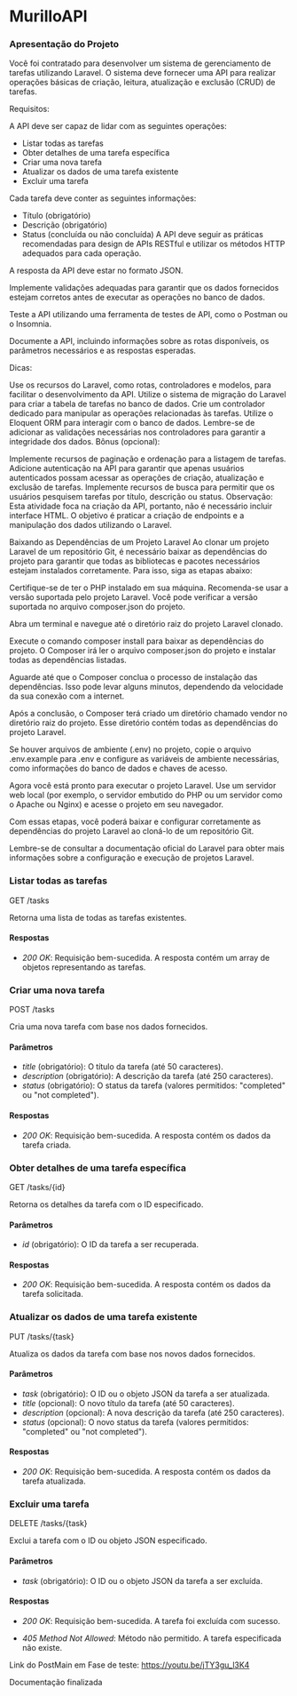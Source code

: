 # MurilloAPI

### Apresentação do Projeto

Você foi contratado para desenvolver um sistema de gerenciamento de tarefas utilizando Laravel. O sistema deve fornecer uma API para realizar operações básicas de criação, leitura, atualização e exclusão (CRUD) de tarefas.

Requisitos:

A API deve ser capaz de lidar com as seguintes operações:

- Listar todas as tarefas
- Obter detalhes de uma tarefa específica
- Criar uma nova tarefa
- Atualizar os dados de uma tarefa existente
- Excluir uma tarefa

Cada tarefa deve conter as seguintes informações:

- Título (obrigatório)
- Descrição (obrigatório)
- Status (concluída ou não concluída)
A API deve seguir as práticas recomendadas para design de APIs RESTful e utilizar os métodos HTTP adequados para cada operação.

A resposta da API deve estar no formato JSON.

Implemente validações adequadas para garantir que os dados fornecidos estejam corretos antes de executar as operações no banco de dados.

Teste a API utilizando uma ferramenta de testes de API, como o Postman ou o Insomnia.

Documente a API, incluindo informações sobre as rotas disponíveis, os parâmetros necessários e as respostas esperadas.

Dicas:

Use os recursos do Laravel, como rotas, controladores e modelos, para facilitar o desenvolvimento da API.
Utilize o sistema de migração do Laravel para criar a tabela de tarefas no banco de dados.
Crie um controlador dedicado para manipular as operações relacionadas às tarefas.
Utilize o Eloquent ORM para interagir com o banco de dados.
Lembre-se de adicionar as validações necessárias nos controladores para garantir a integridade dos dados.
Bônus (opcional):

Implemente recursos de paginação e ordenação para a listagem de tarefas.
Adicione autenticação na API para garantir que apenas usuários autenticados possam acessar as operações de criação, atualização e exclusão de tarefas.
Implemente recursos de busca para permitir que os usuários pesquisem tarefas por título, descrição ou status.
Observação: Esta atividade foca na criação da API, portanto, não é necessário incluir interface HTML. O objetivo é praticar a criação de endpoints e a manipulação dos dados utilizando o Laravel.

Baixando as Dependências de um Projeto Laravel
Ao clonar um projeto Laravel de um repositório Git, é necessário baixar as dependências do projeto para garantir que todas as bibliotecas e pacotes necessários estejam instalados corretamente. Para isso, siga as etapas abaixo:

Certifique-se de ter o PHP instalado em sua máquina. Recomenda-se usar a versão suportada pelo projeto Laravel. Você pode verificar a versão suportada no arquivo composer.json do projeto.

Abra um terminal e navegue até o diretório raiz do projeto Laravel clonado.

Execute o comando composer install para baixar as dependências do projeto. O Composer irá ler o arquivo composer.json do projeto e instalar todas as dependências listadas.

Aguarde até que o Composer conclua o processo de instalação das dependências. Isso pode levar alguns minutos, dependendo da velocidade da sua conexão com a internet.

Após a conclusão, o Composer terá criado um diretório chamado vendor no diretório raiz do projeto. Esse diretório contém todas as dependências do projeto Laravel.

Se houver arquivos de ambiente (.env) no projeto, copie o arquivo .env.example para .env e configure as variáveis de ambiente necessárias, como informações do banco de dados e chaves de acesso.

Agora você está pronto para executar o projeto Laravel. Use um servidor web local (por exemplo, o servidor embutido do PHP ou um servidor como o Apache ou Nginx) e acesse o projeto em seu navegador.

Com essas etapas, você poderá baixar e configurar corretamente as dependências do projeto Laravel ao cloná-lo de um repositório Git.

Lembre-se de consultar a documentação oficial do Laravel para obter mais informações sobre a configuração e execução de projetos Laravel.



### Listar todas as tarefas


GET /tasks


Retorna uma lista de todas as tarefas existentes.

#### Respostas

- *200 OK*: Requisição bem-sucedida. A resposta contém um array de objetos representando as tarefas.

### Criar uma nova tarefa


POST /tasks


Cria uma nova tarefa com base nos dados fornecidos.

#### Parâmetros

- *title* (obrigatório): O título da tarefa (até 50 caracteres).
- *description* (obrigatório): A descrição da tarefa (até 250 caracteres).
- *status* (obrigatório): O status da tarefa (valores permitidos: "completed" ou "not completed").

#### Respostas

- *200 OK*: Requisição bem-sucedida. A resposta contém os dados da tarefa criada.

### Obter detalhes de uma tarefa específica


GET /tasks/{id}


Retorna os detalhes da tarefa com o ID especificado.

#### Parâmetros

- *id* (obrigatório): O ID da tarefa a ser recuperada.

#### Respostas

- *200 OK*: Requisição bem-sucedida. A resposta contém os dados da tarefa solicitada.

### Atualizar os dados de uma tarefa existente


PUT /tasks/{task}


Atualiza os dados da tarefa com base nos novos dados fornecidos.

#### Parâmetros

- *task* (obrigatório): O ID ou o objeto JSON da tarefa a ser atualizada.
- *title* (opcional): O novo título da tarefa (até 50 caracteres).
- *description* (opcional): A nova descrição da tarefa (até 250 caracteres).
- *status* (opcional): O novo status da tarefa (valores permitidos: "completed" ou "not completed").

#### Respostas

- *200 OK*: Requisição bem-sucedida. A resposta contém os dados da tarefa atualizada.

### Excluir uma tarefa


DELETE /tasks/{task}


Exclui a tarefa com o ID ou objeto JSON especificado.

#### Parâmetros

- *task* (obrigatório): O ID ou o objeto JSON da tarefa a ser excluída.

#### Respostas

- *200 OK*: Requisição bem-sucedida. A tarefa foi excluída com sucesso.

- *405 Method Not Allowed*: Método não permitido. A tarefa especificada não existe.



Link do PostMain em Fase de teste: https://youtu.be/jTY3gu_l3K4



Documentação finalizada 
